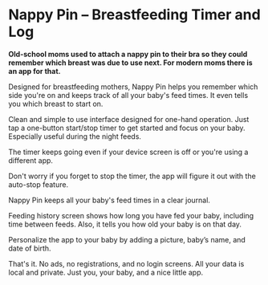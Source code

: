 # Nappy Pin – Breastfeeding Timer and Log
**Old-school moms used to attach a nappy pin to their bra so they could remember which breast was due to use next. For modern moms there is an app for that.**

Designed for breastfeeding mothers, Nappy Pin helps you remember which side you're on and keeps track of all your baby's feed times. It even tells you which breast to start on.

Clean and simple to use interface designed for one-hand operation. Just tap a one-button start/stop timer to get started and focus on your baby. Especially useful during the night feeds. 

The timer keeps going even if your device screen is off or you're using a different app. 

Don't worry if you forget to stop the timer, the app will figure it out with the auto-stop feature.

Nappy Pin keeps all your baby's feed times in a clear journal. 

Feeding history screen shows how long you have fed your baby, including time between feeds. Also, it tells you how old your baby is on that day.

Personalize the app to your baby by adding a picture, baby’s name, and date of birth.

That's it. No ads, no registrations, and no login screens. All your data is local and private. Just you, your baby, and a nice little app.
